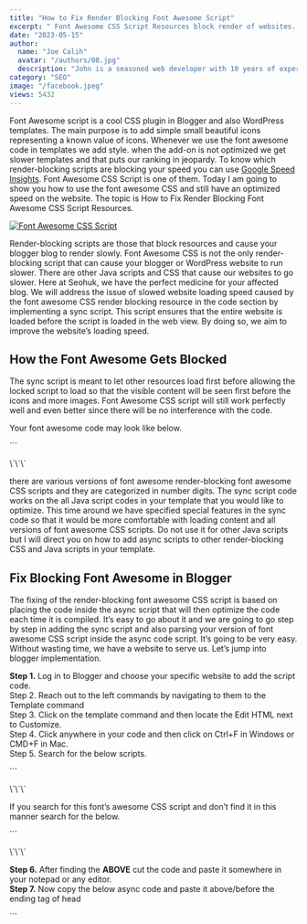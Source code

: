 ```yaml
---
title: "How to Fix Render Blocking Font Awesome Script"
excerpt: " Font Awesome CSS Script Resources block render of websites. Pages speed insights are affected by Render Blocking Font Awesome CSS Script"
date: "2023-05-15"
author:
  name: "Joe Calih"
  avatar: "/authors/08.jpg"
  description: "John is a seasoned web developer with 10 years of experience in React and Next.js."
category: "SEO"
image: "/facebook.jpeg"
views: 5432
---
```



Font Awesome script is a cool CSS plugin in Blogger and also WordPress templates. The main purpose is to add simple small beautiful icons representing a known value of icons. Whenever we use the font awesome code in templates we add style. when the add-on is not optimized we get slower templates and that puts our ranking in jeopardy. To know which render-blocking scripts are blocking your speed you can use [Google Speed Insights](https://joecalih.co.ke/speed-up-google-ajax-jquery-code/). Font Awesome CSS Script is one of them. Today I am going to show you how to use the font awesome CSS and still have an optimized speed on the website. The topic is How to Fix Render Blocking Font Awesome CSS Script Resources.

[![Font Awesome CSS Script](https://joecalih.files.wordpress.com/2024/06/6529f-font_awesome_speed.png?w=300 "Font Awesome CSS Script")](http://joecalih.files.wordpress.com/2024/06/6529f-font_awesome_speed.png)

Render-blocking scripts are those that block resources and cause your blogger blog to render slowly. Font Awesome CSS is not the only render-blocking script that can cause your blogger or WordPress website to run slower. There are other Java scripts and CSS that cause our websites to go slower. Here at Seohuk, we have the perfect medicine for your affected blog. We will address the issue of slowed website loading speed caused by the font awesome CSS render blocking resource in the code section by implementing a sync script. This script ensures that the entire website is loaded before the script is loaded in the web view. By doing so, we aim to improve the website’s loading speed.

## How the Font Awesome Gets Blocked

The sync script is meant to let other resources load first before allowing the locked script to load so that the visible content will be seen first before the icons and more images. Font Awesome CSS script will still work perfectly well and even better since there will be no interference with the code.

Your font awesome code may look like below.

\`\`\`
<link href=’//netdna.bootstrapcdn.com/font-awesome/4.5.0/css/font-awesome.min.css’ rel=’stylesheet’/>
\`\`\`

there are various versions of font awesome render-blocking font awesome CSS scripts and they are categorized in number digits. The sync script code works on the all Java script codes in your template that you would like to optimize. This time around we have specified special features in the sync code so that it would be more comfortable with loading content and all versions of font awesome CSS scripts. Do not use it for other Java scripts but I will direct you on how to add async scripts to other render-blocking CSS and Java scripts in your template.

## Fix Blocking Font Awesome in Blogger

The fixing of the render-blocking font awesome CSS script is based on placing the code inside the async script that will then optimize the code each time it is compiled. It’s easy to go about it and we are going to go step by step in adding the sync script and also parsing your version of font awesome CSS script inside the async code script. It’s going to be very easy. Without wasting time, we have a website to serve us. Let’s jump into blogger implementation.

**Step 1.** Log in to Blogger and choose your specific website to add the script code.  
Step 2. Reach out to the left commands by navigating to them to the Template command  
Step 3. Click on the template command and then locate the Edit HTML next to Customize.  
Step 4. Click anywhere in your code and then click on Ctrl+F in Windows or CMD+F in Mac.  
Step 5. Search for the below scripts.

\`\`\`
<link href=’//netdna.bootstrapcdn.com/font-awesome/4.5.0/css/font-awesome.min.css’ rel=’stylesheet’/>
\`\`\`

If you search for this font’s awesome CSS script and don’t find it in this manner search for the below.

\`\`\`
<link href=’ https://maxcdn.bootstrapcdn.com/font-awesome/4.5.0/css/font-awesome.min.css’ rel=’stylesheet’/>
\`\`\`

**Step 6.** After finding the **ABOVE** cut the code and paste it somewhere in your notepad or any editor.  
**Step 7.** Now copy the below async code and paste it above/before the ending tag of head **</head>**

\`\`\`
<script type='text/javascript'> //<![CDATA[ function loadCSS(e, t, n) { "use strict"; var i = window.document.createElement("link"); var o = t || window.document.getElementsByTagName("script")[0]; i.rel = "stylesheet"; i.href = e; i.media = "only x"; o.parentNode.insertBefore(i, o); setTimeout(function () { i.media = n || "all" }) }loadCSS("Paste Your Font Awesome File Here"); //]]> </ Script>
\`\`\`

**Step 8.** After pasting the above code now copy your font awesome CSS script code and paste it in the bold text written post your post awesome CSS code here.

### More Font Awesome Rendering Optimization

Font Awesome's script render-blocking slows down your website's loading speed by a significant amount according to [Gmetrix](https://gtmetrix.com/). Here are other methods to fix the render blocking more after the above hack. This can also work for WordPress websites:

1.  **Use Font Awesome Kit:** Font Awesome loads the icons asynchronously.
2.  **Move Script to Bottom:** The Font Awesome script tag should be moved from the `<head>` section to the bottom closing `</body>` tag. Pages
3.  **Defer Attribute:** Adding the `defer` attribute to the script tag can further improve performance.
4.  **Async Attribute (Use with Caution):** The `async` attribute is another option. Unlike `defer`, `async` allows the script to load HTML parsing, potentially leading to unexpected behavior.
5.  **Use Only Include Used Icons**

Now, save the template and proceed to the speed testing tool to determine whether the speed of your website has increased. This progress is excellent for optimizing your blogger blog and achieving a 100% optimized website. Continue optimizing the other resources such as images and other CSS and Javascript codes that might be responsible for the slowing down of your website which jeopardizes the SEO state of your website.
